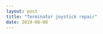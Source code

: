 ```yaml
---
layout: post
title: "Terminator joystick repair"
date: 2019-08-08
---
```

<img src="https://aripulakka.github.io/blog/pictures/DSC_0093.JPG" width=0.5\textwidth />

